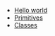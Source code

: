 - [Hello world](https://github.com/ibmendoza/go-examples/blob/master/pony/hello.pony)
- [Primitives](https://github.com/ibmendoza/go-examples/blob/master/pony/primitives.pony)
- [Classes](https://github.com/ibmendoza/go-examples/blob/master/pony/classes.pony)
